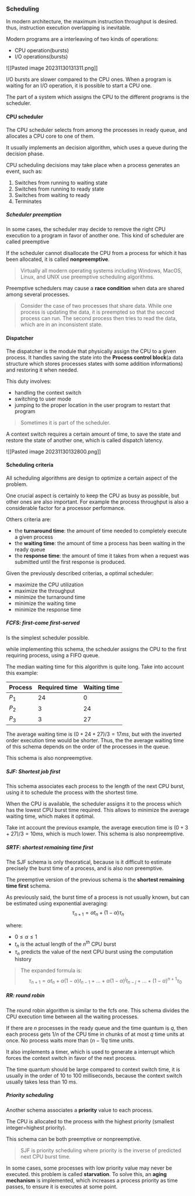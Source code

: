 ### Scheduling
In modern architecture, the maximum instruction throughput is desired. thus, instruction execution overlapping is inevitable.

Modern programs are a interleaving of two kinds of operations:
- CPU operation(bursts)
- I/O operations(bursts)

![[Pasted image 20231130131311.png]]

I/O bursts are slower compared to the CPU ones. When a program is waiting for an I/O operation, it is possible to start a CPU one.

The part of a system which assigns the CPU to the different programs is the scheduler.
#### CPU scheduler
The CPU scheduler selects from among the processes in ready queue, and allocates a CPU core to one of them.

It usually implements an decision algorithm, which uses a queue during the decision phase.

CPU scheduling decisions may take place when a process generates an event, such as:
1. Switches from running to waiting state
2. Switches from running to ready state
3. Switches from waiting to ready
4. Terminates
##### Scheduler preemption
In some cases, the scheduler may decide to remove the right CPU execution to a program in favor of another one. This kind of scheduler are called preemptive

If the scheduler cannot disallocate the CPU from a process for which it has been allocated, it is called **nonpreemptive**.

> Virtually all modern operating systems including Windows, MacOS, Linux, and UNIX use preemptive scheduling algorithms.

Preemptive schedulers may cause a **race condition** when data are shared among several processes.

> Consider the case of two processes that share data. While one process is updating the data, it is preempted so that the second process can run. The second process then tries to read the data, which are in an inconsistent state.
#### Dispatcher
The dispatcher is the module that physically assign the CPU to a given process. It handles saving the state into the **Process control block**(a data structure which stores processes states with some addition informations) and restoring it when needed.

This duty involves:
- handling the context switch
- switching to user mode
- jumping to the proper location in the user program to restart that program

> Sometimes it is part of the scheduler.

A context switch requires a certain amount of time, to save the state and restore the state of another one, which is called dispatch latency.

![[Pasted image 20231130132800.png]]
#### Scheduling criteria
All scheduling algorithms are design to optimize a certain aspect of the problem.

One crucial aspect is certainly to keep the CPU as busy as possible, but other ones are also important. For example the process throughput is also a considerable factor for a processor performance.

Others criteria are:
- the **turnaround time**: the amount of time needed to completely execute a given process
- the **waiting time**: the amount of time a process has been waiting in the ready queue
- the **response time**: the amount of time it takes from when a request was submitted until the first response is produced.

Given the previously described criterias, a optimal scheduler:
- maximize the CPU utilization
- maximize the throughput
- minimize the turnaround time
- minimize the waiting time
- minimize the response time
##### FCFS: first-come first-served
Is the simplest scheduler possible.

while implementing this schema, the scheduler assigns the CPU to the first requiring process, using a FIFO queue.

The median waiting time for this algorithm is quite long.
Take into account this example:

Process|Required time|Waiting time
--|--|--
$P_1$|$24$|$0$
$P_2$|$3$|$24$
$P_3$|$3$|$27$

The average waiting time is $(0+24+27)/3=17ms$, but with the inverted order execution time would be shorter.
Thus, the the average waiting time of this schema depends on the order of the processes in the queue.

This schema is also nonpreemptive.
##### SJF: Shortest job first
This schema associates each process to the length of the next CPU burst, using it to schedule the process with the shortest time.

When the CPU is available, the scheduler assigns it to the process which has the lowest CPU burst time required. This allows to minimize the average waiting time, which makes it optimal.

Take int account the previous example, the average execution time is $(0+3+27)/3=10ms$, which is much lower.
This schema is also nonpreemptive.
##### SRTF: shortest remaining time first
The SJF schema is only theoratical, because is it difficult to estimate precisely the burst time of a process, and is also non preemptive. 

The preemptive version of the previous schema is the **shortest remaining time first** schema.

As previously said, the burst time of a process is not usually known, but can be estimated using exponential averaging:
$$τ_{n+1}=\alpha t_n+(1-\alpha)τ_n$$

where:
- $0\le \alpha \le 1$
- $t_n$ is the actual length of the $n^{th}$ CPU burst
- $τ_n$ predicts the value of the next CPU burst using the computation history

> The expanded formula is:$$τ_{n+1}=\alpha t_n+\alpha(1-\alpha)t_{n-1}+...+\alpha(1-\alpha)^jt_{n-j}+...+(1-\alpha)^{n+1}τ_0$$
##### RR: round robin
The round robin algorithm is similar to the fcfs one.
This schema divides the CPU execution time between all the waiting processes.

If there are $n$ processes in the ready queue and the time quantum is $q$, then each process gets $1/n$ of the CPU time in chunks of at most $q$ time units at once. 
No process waits more than $(n-1)q$ time units.

It also implements a timer, which is used to generate a interrupt which forces the context switch in favor of the next process.

The time quantum should be large compared to context switch time, it is usually in the order of 10 to 100 milliseconds, because the context switch usually takes less than 10 ms.
##### Priority scheduling
Another schema associates a **priority** value to each process.

The CPU is allocated to the process with the highest priority (smallest integer=highest priority).

This schema can be both preemptive or nonpreemptive.

> SJF is priority scheduling where priority is the inverse of predicted next CPU burst time.

In some cases, some processes with low priority value may never be executed. this problem is called **starvation**. To solve this, an **aging mechanism** is implemented, which increases a process priority as time passes, to ensure it is executes at some point.